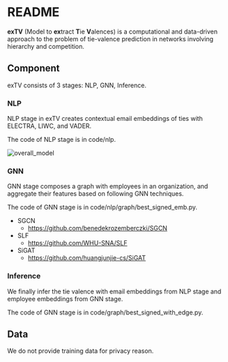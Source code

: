 README
======

**exTV** (Model to **ex**tract **T**ie **V**alences) is a computational and data-driven approach to the problem of tie-valence prediction in networks involving hierarchy and competition.


Component
---------
exTV consists of 3 stages: NLP, GNN, Inference.

### NLP
NLP stage in exTV creates contextual email embeddings of ties with ELECTRA, LIWC, and VADER.

The code of NLP stage is in code/nlp.

![overall_model](https://user-images.githubusercontent.com/77777793/140386036-a7f5b93c-940e-4f1b-9ff8-2fb6eb0115ff.jpg)

### GNN
GNN stage composes a graph with employees in an organization, and aggregate their features based on following GNN techniques.

The code of GNN stage is in code/nlp/graph/best_signed_emb.py.
* SGCN
  - https://github.com/benedekrozemberczki/SGCN
* SLF
  - https://github.com/WHU-SNA/SLF
* SiGAT
  - https://github.com/huangjunjie-cs/SiGAT

### Inference
We finally infer the tie valence with email embeddings from NLP stage and employee embeddings from GNN stage.

The code of GNN stage is in code/graph/best_signed_with_edge.py.


Data
----
We do not provide training data for privacy reason.
